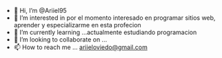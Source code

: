 - 👋 Hi, I’m @Ariiel95
- 👀 I’m interested in  por el momento interesado en programar sitios web, aprender y  especializarme en esta profecion
- 🌱 I’m currently learning ...actualmente estudiando programacion
- 💞️ I’m looking to collaborate on ...
- 📫 How to reach me ...          ariieloviedo@gmail.com

<!---
Ariiel95/Ariiel95 is a ✨ special ✨ repository because its `README.md` (this file) appears on your GitHub profile.
You can click the Preview link to take a look at your changes.
--->
